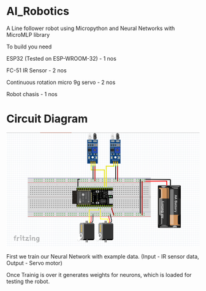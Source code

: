 # AI_Robotics
A Line follower robot using Micropython and Neural Networks with MicroMLP library 

To build you need

ESP32 (Tested on ESP-WROOM-32) - 1 nos

FC-51 IR Sensor - 2 nos

Continuous rotation micro 9g servo - 2 nos

Robot chasis - 1 nos


# Circuit Diagram

![alt text](https://github.com/AerostatDrones/AI_Robotics/blob/master/Line%20Follower%20Circuit.PNG)

First we train our Neural Network with example data. (Input - IR sensor data, Output - Servo motor) 

Once Trainig is over it generates weights for neurons, which is loaded for testing the robot.
